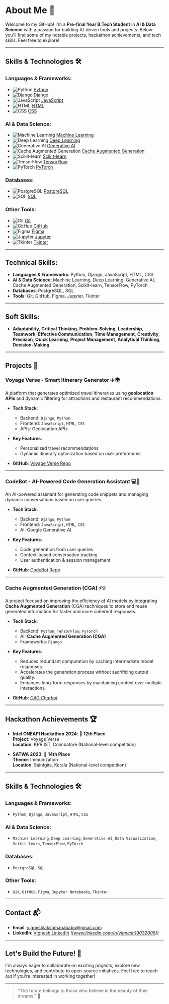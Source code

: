 # About Me 🚀

Welcome to my GitHub! I'm a **Pre-final Year B.Tech Student** in **AI & Data Science** with a passion for building AI-driven tools and projects. Below you'll find some of my notable projects, hackathon achievements, and tech skills. Feel free to explore!

---

## Skills & Technologies 🛠️

### **Languages & Frameworks**:
- ![Python](https://img.shields.io/badge/Python-3776AB?style=flat&logo=python&logoColor=white) [Python](https://www.python.org/)
- ![Django](https://img.shields.io/badge/Django-092E20?style=flat&logo=django&logoColor=white) [Django](https://www.djangoproject.com/)
- ![JavaScript](https://img.shields.io/badge/JavaScript-F7DF1E?style=flat&logo=javascript&logoColor=black) [JavaScript](https://developer.mozilla.org/en-US/docs/Web/JavaScript)
- ![HTML](https://img.shields.io/badge/HTML-E34F26?style=flat&logo=html5&logoColor=white) [HTML](https://developer.mozilla.org/en-US/docs/Web/HTML)
- ![CSS](https://img.shields.io/badge/CSS-1572B6?style=flat&logo=css3&logoColor=white) [CSS](https://developer.mozilla.org/en-US/docs/Web/CSS)

### **AI & Data Science**:
- ![Machine Learning](https://img.shields.io/badge/Machine_Learning-F7DF1E?style=flat&logo=python&logoColor=black) [Machine Learning](https://scikit-learn.org/stable/supervised_learning.html)
- ![Deep Learning](https://img.shields.io/badge/Deep_Learning-FF6F00?style=flat&logo=tensorflow&logoColor=white) [Deep Learning](https://www.tensorflow.org/)
- ![Generative AI](https://img.shields.io/badge/Generative_AI-000000?style=flat&logo=github&logoColor=white) [Generative AI](https://www.sas.com/en_us/insights/analytics/generative-ai.html)
- ![Cache Augmented Generation](https://img.shields.io/badge/Cache_Augmented_Generation-000000?style=flat&logo=github&logoColor=white) [Cache Augmented Generation](https://arxiv.org/abs/2302.07394)
- ![Scikit-learn](https://img.shields.io/badge/Scikit--learn-F7931E?style=flat&logo=scikit-learn&logoColor=white) [Scikit-learn](https://scikit-learn.org/)
- ![TensorFlow](https://img.shields.io/badge/TensorFlow-FF6F00?style=flat&logo=tensorflow&logoColor=white) [TensorFlow](https://www.tensorflow.org/)
- ![PyTorch](https://img.shields.io/badge/PyTorch-EE4C2C?style=flat&logo=pytorch&logoColor=white) [PyTorch](https://pytorch.org/)

### **Databases**:
- ![PostgreSQL](https://img.shields.io/badge/PostgreSQL-336791?style=flat&logo=postgresql&logoColor=white) [PostgreSQL](https://www.postgresql.org/)
- ![SQL](https://img.shields.io/badge/SQL-4479A1?style=flat&logo=sql&logoColor=white) [SQL](https://www.w3schools.com/sql/)

### **Other Tools**:
- ![Git](https://img.shields.io/badge/Git-F05032?style=flat&logo=git&logoColor=white) [Git](https://git-scm.com/)
- ![GitHub](https://img.shields.io/badge/GitHub-181717?style=flat&logo=github&logoColor=white) [GitHub](https://github.com/)
- ![Figma](https://img.shields.io/badge/Figma-F24E1E?style=flat&logo=figma&logoColor=white) [Figma](https://www.figma.com/)
- ![Jupyter](https://img.shields.io/badge/Jupyter-F37626?style=flat&logo=jupyter&logoColor=white) [Jupyter](https://jupyter.org/)
- ![Tkinter](https://img.shields.io/badge/Tkinter-00A6A6?style=flat&logo=tkinter&logoColor=white) [Tkinter](https://wiki.python.org/moin/TkInter)

---

## Technical Skills:
- **Languages & Frameworks**: Python, Django, JavaScript, HTML, CSS
- **AI & Data Science**: Machine Learning, Deep Learning, Generative AI, Cache Augmented Generation, Scikit-learn, TensorFlow, PyTorch
- **Databases**: PostgreSQL, SQL
- **Tools**: Git, GitHub, Figma, Jupyter, Tkinter

---

## Soft Skills:
- **Adaptability**, **Critical Thinking**, **Problem-Solving**, **Leadership**, **Teamwork**, **Effective Communication**, **Time Management**, **Creativity**, **Precision**, **Quick Learning**, **Project Management**, **Analytical Thinking**, **Decision-Making**

---

## Projects 🔧

### **Voyage Verse - Smart Itinerary Generator** ✈️🌍
A platform that generates optimized travel itineraries using **geolocation APIs** and dynamic filtering for attractions and restaurant recommendations.

- **Tech Stack**: 
  - Backend: `Django`, `Python`
  - Frontend: `JavaScript`, `HTML`, `CSS`
  - APIs: Geolocation APIs
  
- **Key Features**:
  - Personalized travel recommendations
  - Dynamic itinerary optimization based on user preferences

- **GitHub**: [Voyage Verse Repo](https://github.com/vignesh19032005/Voyage_Verse-GDG)

---

### **CodeBot - AI-Powered Code Generation Assistant** 💻🤖
An AI-powered assistant for generating code snippets and managing dynamic conversations based on user queries.

- **Tech Stack**: 
  - Backend: `Django`, `Python`
  - Frontend: `JavaScript`, `HTML`, `CSS`
  - AI: Google Generative AI
  
- **Key Features**:
  - Code generation from user queries
  - Context-based conversation tracking
  - User authentication & session management

- **GitHub**: [CodeBot Repo](https://github.com/vignesh19032005/CodeBot)

---
### **Cache Augmented Generation (CGA)** ⚡💡
A project focused on improving the efficiency of AI models by integrating **Cache Augmented Generation** (CGA) techniques to store and reuse generated information for faster and more coherent responses. 

- **Tech Stack**: 
  - Backend: `Python`, `TensorFlow`, `PyTorch`
  - AI: **Cache Augmented Generation (CGA)**
  - Frameworks: `Django`
  
- **Key Features**:
  - Reduces redundant computation by caching intermediate model responses.
  - Accelerates the generation process without sacrificing output quality.
  - Enhances long-form responses by maintaining context over multiple interactions.

- **GitHub**: *[CAG Chatbot](https://github.com/vignesh19032005/CAG-Chatbot)*
---

## Hackathon Achievements 🏆

- **Intel ONEAPI Hackathon 2024**: 🥉 **12th Place**  
  **Project**: Voyage Verse  
  **Location**: KPR IST, Coimbatore (National-level competition)

- **SATWA 2023**: 🥈 **14th Place**  
  **Theme**: Immunization  
  **Location**: Saintgits, Kerala (National-level competition)

---

## Skills & Technologies 🛠️

### **Languages & Frameworks**:
- `Python`, `Django`, `JavaScript`, `HTML`, `CSS`
  
### **AI & Data Science**:
- `Machine Learning`, `Deep Learning`, `Generative AI`, `Data Visualization`, `Scikit-learn`, `TensorFlow`, `PyTorch`

### **Databases**:
- `PostgreSQL`, `SQL`

### **Other Tools**:
- `Git`, `GitHub`, `Figma`, `Jupyter Notebooks`, `Tkinter`

---

## Contact 📬

- **Email**: [vigneshlakshmanababu@gmail.com](mailto:vigneshlakshmanababu@gmail.com)
- **LinkedIn**: [Vignesh LinkedIn](#) *([www.linkedin.com/in/vignesh19032005])*
---

## Let's Build the Future! 🚀

I'm always eager to collaborate on exciting projects, explore new technologies, and contribute to open-source initiatives. Feel free to reach out if you're interested in working together!

---
> "The future belongs to those who believe in the beauty of their dreams." 🌟
